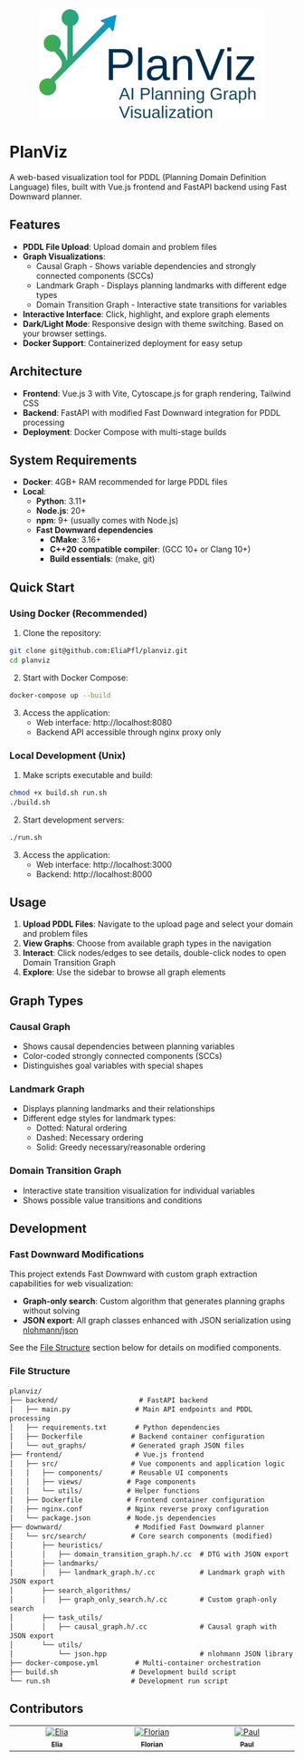 <div align="center">
  <img src="assets/logo.svg" alt="PlanViz Logo" width="400px"/>
</div>

# PlanViz

A web-based visualization tool for PDDL (Planning Domain Definition Language) files, built with Vue.js frontend and FastAPI backend using Fast Downward planner.

## Features

- **PDDL File Upload**: Upload domain and problem files
- **Graph Visualizations**:
  - Causal Graph - Shows variable dependencies and strongly connected components (SCCs)
  - Landmark Graph - Displays planning landmarks with different edge types
  - Domain Transition Graph - Interactive state transitions for variables
- **Interactive Interface**: Click, highlight, and explore graph elements
- **Dark/Light Mode**: Responsive design with theme switching. Based on your browser settings.
- **Docker Support**: Containerized deployment for easy setup

## Architecture

- **Frontend**: Vue.js 3 with Vite, Cytoscape.js for graph rendering, Tailwind CSS
- **Backend**: FastAPI with modified Fast Downward integration for PDDL processing
- **Deployment**: Docker Compose with multi-stage builds

## System Requirements

- **Docker**: 4GB+ RAM recommended for large PDDL files
- **Local**: 
  - **Python**: 3.11+ 
  - **Node.js**: 20+ 
  - **npm**: 9+ (usually comes with Node.js)
  - **Fast Downward dependencies**
    - **CMake**: 3.16+
    - **C++20 compatible compiler**: (GCC 10+ or Clang 10+)
    - **Build essentials**: (make, git)

## Quick Start

### Using Docker (Recommended)

1. Clone the repository:
```bash
git clone git@github.com:EliaPfl/planviz.git
cd planviz
```

2. Start with Docker Compose:
```bash
docker-compose up --build
```

3. Access the application:
   - Web interface: http://localhost:8080
   - Backend API accessible through nginx proxy only

### Local Development (Unix)

1. Make scripts executable and build:
```bash
chmod +x build.sh run.sh
./build.sh
```

2. Start development servers:
```bash
./run.sh
```
3. Access the application:
    - Web interface: http://localhost:3000
    - Backend: http://localhost:8000

## Usage

1. **Upload PDDL Files**: Navigate to the upload page and select your domain and problem files
2. **View Graphs**: Choose from available graph types in the navigation
3. **Interact**: Click nodes/edges to see details, double-click nodes to open Domain Transition Graph
4. **Explore**: Use the sidebar to browse all graph elements

## Graph Types

### Causal Graph
- Shows causal dependencies between planning variables
- Color-coded strongly connected components (SCCs)
- Distinguishes goal variables with special shapes

### Landmark Graph
- Displays planning landmarks and their relationships
- Different edge styles for landmark types:
  - Dotted: Natural ordering
  - Dashed: Necessary ordering
  - Solid: Greedy necessary/reasonable ordering

### Domain Transition Graph
- Interactive state transition visualization for individual variables
- Shows possible value transitions and conditions


## Development


### Fast Downward Modifications
This project extends Fast Downward with custom graph extraction capabilities for web visualization:

- **Graph-only search**: Custom algorithm that generates planning graphs without solving
- **JSON export**: All graph classes enhanced with JSON serialization using [nlohmann/json](https://github.com/nlohmann/json)

See the [File Structure](#file-structure) section below for details on modified components.

### File Structure

```
planviz/
├── backend/                    # FastAPI backend
│   ├── main.py                # Main API endpoints and PDDL processing
│   ├── requirements.txt       # Python dependencies
│   ├── Dockerfile            # Backend container configuration
│   └── out_graphs/           # Generated graph JSON files
├── frontend/                  # Vue.js frontend
│   ├── src/                  # Vue components and application logic
│   │   ├── components/       # Reusable UI components
│   │   ├── views/           # Page components
│   │   └── utils/           # Helper functions
│   ├── Dockerfile           # Frontend container configuration
│   ├── nginx.conf           # Nginx reverse proxy configuration
│   └── package.json         # Node.js dependencies
├── downward/                  # Modified Fast Downward planner
│   └── src/search/           # Core search components (modified)
│       ├── heuristics/
│       │   ├── domain_transition_graph.h/.cc  # DTG with JSON export
│       ├── landmarks/
│       │   ├── landmark_graph.h/.cc           # Landmark graph with JSON export
│       ├── search_algorithms/
│       │   ├── graph_only_search.h/.cc        # Custom graph-only search
│       ├── task_utils/
│       │   ├── causal_graph.h/.cc             # Causal graph with JSON export
│       └── utils/
│           └── json.hpp                       # nlohmann JSON library
├── docker-compose.yml         # Multi-container orchestration
├── build.sh                  # Development build script
└── run.sh                    # Development run script
```

## Contributors

<table>
  <tbody>
    <tr>
      <td align="center" valign="top" width="14.28%">
        <a href="https://github.com/EliaPfl">
          <img src="https://github.com/EliaPfl.png" width="100px;" alt="Elia"/>
          <br />
          <sub><b>Elia</b></sub>
        </a>
      </td>
      <td align="center" valign="top" width="14.28%">
        <a href="https://github.com/IsinGelan">
          <img src="https://github.com/IsinGelan.png" width="100px;" alt="Florian"/>
          <br />
          <sub><b>Florian</b></sub>
        </a>
      </td>
      <td align="center" valign="top" width="14.28%">
        <a href="https://github.com/PN-1000">
          <img src="https://github.com/PN-1000.png" width="100px;" alt="Paul"/>
          <br />
          <sub><b>Paul</b></sub>
        </a>
      </td>
    </tr>
  </tbody>
</table>
